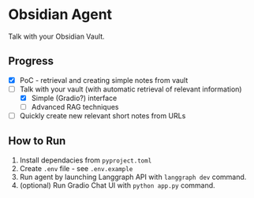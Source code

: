 # Obsidian Agent

Talk with your Obsidian Vault.

## Progress

- [x] PoC - retrieval and creating simple notes from vault
- [ ] Talk with your vault (with automatic retrieval of relevant information)
    - [x] Simple (Gradio?) interface
    - [ ] Advanced RAG techniques
- [ ] Quickly create new relevant short notes from URLs   

## How to Run 

1. Install dependacies from `pyproject.toml`
2. Create `.env` file - see `.env.example`
2. Run agent by launching Langgraph API with `langgraph dev` command.
3. (optional) Run Gradio Chat UI with `python app.py` command.